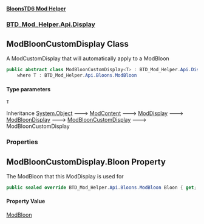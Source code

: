 #### [BloonsTD6 Mod Helper](README.md 'README')
### [BTD_Mod_Helper.Api.Display](README.md#BTD_Mod_Helper.Api.Display 'BTD_Mod_Helper.Api.Display')

## ModBloonCustomDisplay<T> Class

A ModCustomDisplay that will automatically apply to a ModBloon

```csharp
public abstract class ModBloonCustomDisplay<T> : BTD_Mod_Helper.Api.Display.ModBloonCustomDisplay
    where T : BTD_Mod_Helper.Api.Bloons.ModBloon
```
#### Type parameters

<a name='BTD_Mod_Helper.Api.Display.ModBloonCustomDisplay_T_.T'></a>

`T`

Inheritance [System.Object](https://docs.microsoft.com/en-us/dotnet/api/System.Object 'System.Object') &#129106; [ModContent](BTD_Mod_Helper.Api.ModContent.md 'BTD_Mod_Helper.Api.ModContent') &#129106; [ModDisplay](BTD_Mod_Helper.Api.Display.ModDisplay.md 'BTD_Mod_Helper.Api.Display.ModDisplay') &#129106; [ModBloonDisplay](BTD_Mod_Helper.Api.Display.ModBloonDisplay.md 'BTD_Mod_Helper.Api.Display.ModBloonDisplay') &#129106; [ModBloonCustomDisplay](BTD_Mod_Helper.Api.Display.ModBloonCustomDisplay.md 'BTD_Mod_Helper.Api.Display.ModBloonCustomDisplay') &#129106; ModBloonCustomDisplay<T>
### Properties

<a name='BTD_Mod_Helper.Api.Display.ModBloonCustomDisplay_T_.Bloon'></a>

## ModBloonCustomDisplay<T>.Bloon Property

The ModBloon that this ModDisplay is used for

```csharp
public sealed override BTD_Mod_Helper.Api.Bloons.ModBloon Bloon { get; }
```

#### Property Value
[ModBloon](BTD_Mod_Helper.Api.Bloons.ModBloon.md 'BTD_Mod_Helper.Api.Bloons.ModBloon')
